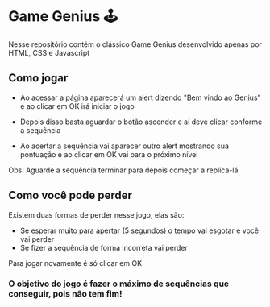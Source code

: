 # Game Genius 🕹

Nesse repositório contém o clássico Game Genius desenvolvido apenas por HTML, CSS e Javascript



## Como jogar

- Ao acessar a página aparecerá um alert dizendo "Bem vindo ao Genius" e ao clicar em OK irá iniciar o jogo

- Depois disso basta aguardar o botão ascender e aí deve clicar conforme a sequência

- Ao acertar a sequência vai aparecer outro alert mostrando sua pontuação e ao clicar em OK vai para o próximo nível

Obs: Aguarde a sequência terminar para depois começar a replica-lá



## Como você pode perder

Existem duas formas de perder nesse jogo, elas são:

- Se esperar muito para apertar (5 segundos) o tempo vai esgotar e você vai perder
- Se fizer a sequência de forma incorreta vai perder

Para jogar novamente é só clicar em OK



### O objetivo do jogo é fazer o máximo de sequências que conseguir, pois não tem fim!